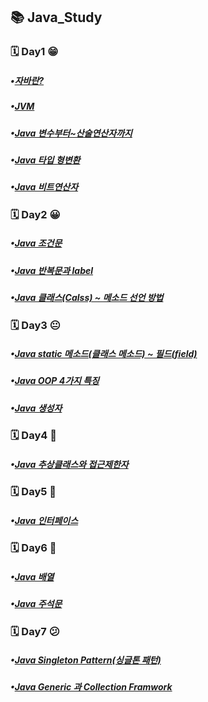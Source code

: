 ## 📚 Java_Study
### 🗓️ Day1 😁
##### •[자바란?](https://inhwan19991120.tistory.com/8)
##### •[JVM](https://inhwan19991120.tistory.com/9)
##### •[Java 변수부터~산술연산자까지](https://inhwan19991120.tistory.com/10)
##### •[Java 타입 형변환](https://inhwan19991120.tistory.com/11)
##### •[Java 비트연산자](https://inhwan19991120.tistory.com/12)

### 🗓️ Day2 😀
##### •[Java 조건문](https://inhwan19991120.tistory.com/13)
##### •[Java 반복문과 label](https://inhwan19991120.tistory.com/14)
##### •[Java 클래스(Calss) ~ 메소드 선언 방법](https://inhwan19991120.tistory.com/15)

### 🗓️ Day3 😐
##### •[Java static 메소드(클래스 메소드) ~ 필드(field)](https://inhwan19991120.tistory.com/16)
##### •[Java OOP 4가지 특징](https://inhwan19991120.tistory.com/17)
##### •[Java 생성자](https://inhwan19991120.tistory.com/18)

### 🗓️ Day4 🤕
##### •[Java 추상클래스와 접근제한자](https://inhwan19991120.tistory.com/19)

### 🗓️ Day5 🤧
##### •[Java 인터페이스](https://inhwan19991120.tistory.com/20)

### 🗓️ Day6 🤒
##### •[Java 배열](https://inhwan19991120.tistory.com/21)
##### •[Java 주석문](https://inhwan19991120.tistory.com/22)

### 🗓️ Day7 😕
##### •[Java Singleton Pattern(싱글톤 패턴)](https://inhwan19991120.tistory.com/23)
##### •[Java Generic 과 Collection Framwork](https://inhwan19991120.tistory.com/24)